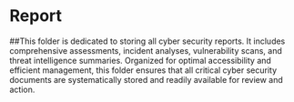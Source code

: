 # Report

##This folder is dedicated to storing all cyber security reports. It includes comprehensive assessments, incident analyses, vulnerability scans, and threat intelligence summaries. Organized for optimal accessibility and efficient management, this folder ensures that all critical cyber security documents are systematically stored and readily available for review and action.
